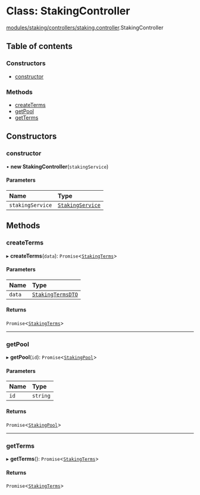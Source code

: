 # Class: StakingController

[modules/staking/controllers/staking.controller](../modules/modules_staking_controllers_staking_controller.md).StakingController

## Table of contents

### Constructors

- [constructor](modules_staking_controllers_staking_controller.StakingController.md#constructor)

### Methods

- [createTerms](modules_staking_controllers_staking_controller.StakingController.md#createterms)
- [getPool](modules_staking_controllers_staking_controller.StakingController.md#getpool)
- [getTerms](modules_staking_controllers_staking_controller.StakingController.md#getterms)

## Constructors

### constructor

• **new StakingController**(`stakingService`)

#### Parameters

| Name | Type |
| :------ | :------ |
| `stakingService` | [`StakingService`](modules_staking_staking_service.StakingService.md) |

## Methods

### createTerms

▸ **createTerms**(`data`): `Promise`<[`StakingTerms`](modules_staking_entities_staking_terms_entity.StakingTerms.md)\>

#### Parameters

| Name | Type |
| :------ | :------ |
| `data` | [`StakingTermsDTO`](modules_staking_dtos_staking_terms_dto.StakingTermsDTO.md) |

#### Returns

`Promise`<[`StakingTerms`](modules_staking_entities_staking_terms_entity.StakingTerms.md)\>

___

### getPool

▸ **getPool**(`id`): `Promise`<[`StakingPool`](modules_staking_entities_staking_pool_entity.StakingPool.md)\>

#### Parameters

| Name | Type |
| :------ | :------ |
| `id` | `string` |

#### Returns

`Promise`<[`StakingPool`](modules_staking_entities_staking_pool_entity.StakingPool.md)\>

___

### getTerms

▸ **getTerms**(): `Promise`<[`StakingTerms`](modules_staking_entities_staking_terms_entity.StakingTerms.md)\>

#### Returns

`Promise`<[`StakingTerms`](modules_staking_entities_staking_terms_entity.StakingTerms.md)\>
